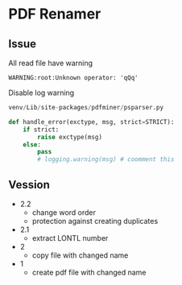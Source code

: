 # PDF Renamer

## Issue
All read file have warning
```commandline
WARNING:root:Unknown operator: 'qQq'
```
Disable log warning
```python
venv/Lib/site-packages/pdfminer/psparser.py

def handle_error(exctype, msg, strict=STRICT):
    if strict:
        raise exctype(msg)
    else:
        pass
        # logging.warning(msg) # coomment this
```



## Vession
- 2.2 
  - change word order
  - protection against creating duplicates
- 2.1 
  - extract LONTL number
- 2 
  - copy file with changed name
- 1 
  - create pdf file with changed name  